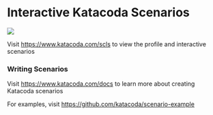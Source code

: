 # Interactive Katacoda Scenarios

[![](http://shields.katacoda.com/katacoda/scls/count.svg)](https://www.katacoda.com/scls "Get your profile on Katacoda.com")

Visit https://www.katacoda.com/scls to view the profile and interactive scenarios

### Writing Scenarios
Visit https://www.katacoda.com/docs to learn more about creating Katacoda scenarios

For examples, visit https://github.com/katacoda/scenario-example
